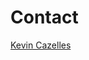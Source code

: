 # <i class="fa fa-address-card" aria-hidden="true"></i> Contact

<!-- map Office -->
<div id="map"></div>

<i class="fa fa-skype" aria-hidden="true"></i> <a href = "skype:diazthc?call"> Kevin Cazelles </a>
